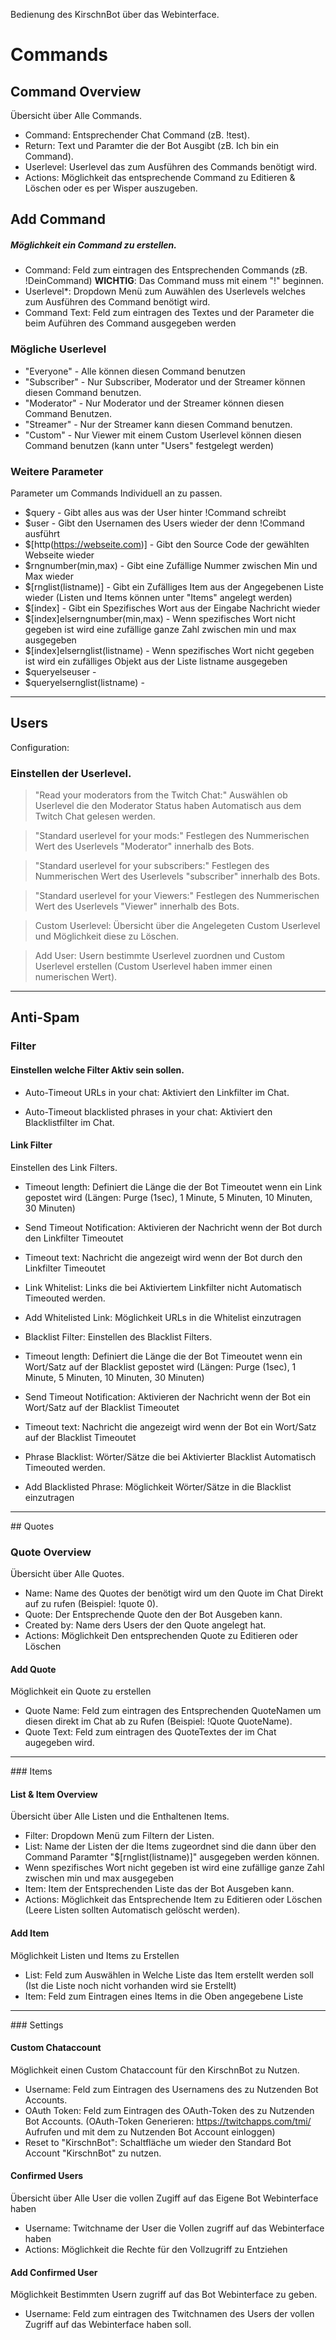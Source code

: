 Bedienung des KirschnBot über das Webinterface.

# Commands
	
## Command Overview
Übersicht über Alle Commands.	

- Command:	Entsprechender Chat Command (zB. !test).
-  Return:		Text und Paramter die der Bot Ausgibt (zB. Ich bin ein Command).
-  Userlevel:	Userlevel das zum Ausführen des Commands benötigt wird.
-  Actions:	 Möglichkeit das entsprechende Command zu Editieren & Löschen oder es per Wisper auszugeben.


## Add Command
##### Möglichkeit ein Command zu erstellen.
	
-  Command:		Feld zum eintragen des Entsprechenden Commands (zB. !DeinCommand) <b>WICHTIG</b>: Das Command muss mit einem "!" beginnen.
-  Userlevel*:		Dropdown Menü zum Auwählen des Userlevels welches zum Ausführen des Command benötigt wird.
-  Command Text:	Feld zum eintragen des Textes und der Parameter die beim Auführen des Command ausgegeben werden
		

### Mögliche Userlevel

- "Everyone"		- Alle können diesen Command benutzen
- "Subscriber"	- Nur Subscriber, Moderator und der Streamer können diesen Command benutzen.
- "Moderator"		- Nur Moderator und der Streamer können diesen Command Benutzen.
- "Streamer"		- Nur der Streamer kann diesen Command benutzen.
- "Custom"		- Nur Viewer mit einem Custom Userlevel können diesen Command benutzen (kann unter "Users" festgelegt werden)
			
			
### Weitere Parameter
Parameter um Commands Individuell an zu passen.
	
- $query - 
  Gibt alles aus was der User hinter !Command schreibt
- $user - 
  Gibt den Usernamen des Users wieder der denn !Command ausführt
- $[http(https://webseite.com)] - 
  Gibt den Source Code der gewählten Webseite wieder
- $rngnumber(min,max) - 
  Gibt eine Zufällige Nummer zwischen Min und Max wieder
- $[rnglist(listname)] - 
  Gibt ein Zufälliges Item aus der Angegebenen Liste wieder (Listen und Items können unter "Items" angelegt werden)
- $[index] - 
  Gibt ein Spezifisches Wort aus der Eingabe Nachricht wieder
- $[index]elserngnumber(min,max) - 
  Wenn spezifisches Wort nicht gegeben ist wird eine zufällige ganze Zahl zwischen min und max ausgegeben
- $[index]elsernglist(listname) - 
  Wenn spezifisches Wort nicht gegeben ist wird ein zufälliges Objekt aus der Liste listname ausgegeben     
- $queryelseuser - 
- $queryelsernglist(listname) - 
	
		
<hr>

## Users

Configuration:
### Einstellen der Userlevel.
	
> "Read your moderators from the Twitch Chat:"
> Auswählen ob Userlevel die den Moderator Status haben Automatisch aus dem Twitch Chat gelesen werden.

> "Standard userlevel for your mods:"
> Festlegen des Nummerischen Wert des Userlevels "Moderator" innerhalb des Bots.

> "Standard userlevel for your subscribers:"
> Festlegen des Nummerischen Wert des Userlevels "subscriber" innerhalb des Bots.

> "Standard userlevel for your Viewers:"
> Festlegen des Nummerischen Wert des Userlevels "Viewer" innerhalb des Bots.
		
> Custom Userlevel:
> Übersicht über die Angelegeten Custom Userlevel und Möglichkeit diese zu Löschen.
				
> Add User:
> Usern bestimmte Userlevel zuordnen und Custom Userlevel erstellen (Custom Userlevel haben immer einen numerischen Wert).
		
		
<hr>

## Anti-Spam

### Filter
#### Einstellen welche Filter Aktiv sein sollen.

- Auto-Timeout URLs in your chat:
 Aktiviert den Linkfilter im Chat.

-  Auto-Timeout blacklisted phrases in your chat:
 Aktiviert den Blacklistfilter im Chat.
		
		
#### Link Filter
 Einstellen des Link Filters.
	
- Timeout length:
		Definiert die Länge die der Bot Timeoutet wenn ein Link gepostet wird
		(Längen: Purge (1sec), 1 Minute, 5 Minuten, 10 Minuten, 30 Minuten)
		
- Send Timeout Notification:
		Aktivieren der Nachricht wenn der Bot durch den Linkfilter Timeoutet
		
- Timeout text:
		Nachricht die angezeigt wird wenn der Bot durch den Linkfilter Timeoutet
		
		
- Link Whitelist:
	Links die bei Aktiviertem Linkfilter nicht Automatisch Timeouted werden.
	
	
- Add Whitelisted Link:
	Möglichkeit URLs in die Whitelist einzutragen
	
	
- Blacklist Filter:
	Einstellen des Blacklist Filters.
	
- Timeout length:
		Definiert die Länge die der Bot Timeoutet wenn ein Wort/Satz auf der Blacklist gepostet wird
		(Längen: Purge (1sec), 1 Minute, 5 Minuten, 10 Minuten, 30 Minuten)
		
- Send Timeout Notification:
		Aktivieren der Nachricht wenn der Bot ein Wort/Satz auf der Blacklist Timeoutet
		
- Timeout text:
		Nachricht die angezeigt wird wenn der Bot ein Wort/Satz auf der Blacklist Timeoutet
		
		
- Phrase Blacklist:
	Wörter/Sätze die bei Aktivierter Blacklist Automatisch Timeouted werden.
	
	
- Add Blacklisted Phrase:
	Möglichkeit Wörter/Sätze in die Blacklist einzutragen
		
		
<hr>
## Quotes

### Quote Overview
Übersicht über Alle Quotes.
	
- Name:		Name des Quotes der benötigt wird um den Quote im Chat Direkt auf zu rufen (Beispiel: !quote 0).
- Quote:		Der Entsprechende Quote den der Bot Ausgeben kann.
- Created by:	Name ders Users der den Quote angelegt hat.
- Actions:	Möglichkeit Den entsprechenden Quote zu Editieren oder Löschen
		
		
#### Add Quote
Möglichkeit ein Quote zu erstellen

- Quote Name:	Feld zum eintragen des Entsprechenden QuoteNamen um diesen direkt im Chat ab zu Rufen (Beispiel: !Quote QuoteName).
- Quote Text:	Feld zum eintragen des QuoteTextes der im Chat augegeben wird.

<hr>
### Items

#### List & Item Overview
Übersicht über Alle Listen und die Enthaltenen Items.
	
- Filter:  Dropdown Menü zum Filtern der Listen.
- List:	 Name der Listen der die Items zugeordnet sind die dann über den Command Paramter "$[rnglist(listname)]" ausgegeben werden können.
- Wenn spezifisches Wort nicht gegeben ist wird eine zufällige ganze Zahl zwischen min und max ausgegeben
- Item:	 Item der Entsprechenden Liste das der Bot Ausgeben kann.
- Actions: Möglichkeit das Entsprechende Item zu Editieren oder Löschen (Leere Listen sollten Automatisch gelöscht werden).
		
		
#### Add Item
Möglichkeit Listen und Items zu Erstellen

- List:	Feld zum Auswählen in Welche Liste das Item erstellt werden soll
				(Ist die Liste noch nicht vorhanden wird sie Erstellt)
- Item:	Feld zum Eintragen eines Items in die Oben angegebene Liste
		
		
<hr>
### Settings

#### Custom Chataccount
Möglichkeit einen Custom Chataccount für den KirschnBot zu Nutzen.
	
- Username:	 Feld zum Eintragen des Usernamens des zu Nutzenden Bot Accounts.
- OAuth Token: Feld zum Eintragen des OAuth-Token des zu Nutzenden Bot Accounts.
(OAuth-Token Generieren: https://twitchapps.com/tmi/ Aufrufen und mit dem zu Nutzenden Bot Account einloggen)
- Reset to "KirschnBot":	Schaltfläche um wieder den Standard Bot Account "KirschnBot" zu nutzen.
		
		
#### Confirmed Users
Übersicht über Alle User die vollen Zugiff auf das Eigene Bot Webinterface haben
	
- Username:	 Twitchname der User die Vollen zugriff auf das Webinterface haben
- Actions:	 Möglichkeit die Rechte für den Vollzugriff zu Entziehen
	
	
#### Add Confirmed User
Möglichkeit Bestimmten Usern zugriff auf das Bot Webinterface zu geben.
	
- Username:	 Feld zum eintragen des Twitchnamen des Users der vollen Zugriff auf das Webinterface haben soll.
